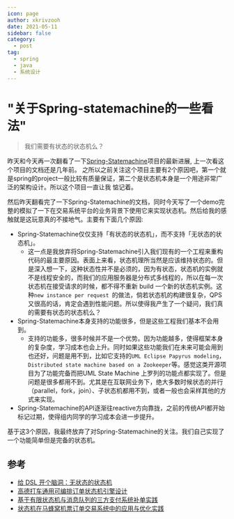 ```yaml
---
icon: page
author: xkrivzooh
date: 2021-05-11
sidebar: false
category:
  - post
tag:
  - spring
  - java
  - 系统设计
---
```


# "关于Spring-statemachine的一些看法"

> 我们需要有状态的状态机么？

昨天和今天再一次翻看了一下[Spring-Statemachine](https://projects.spring.io/spring-statemachine/)项目的最新进展, 上一次看这个项目的文档还是几年前。
之所以之前关注这个项目主要有2个原因吧，第一个就是spring的project一般比较有质量保证，第二个是状态机本身是一个用途非常广泛的架构设计。所以这个项目一直让我
惦记着。

然后昨天翻看完了一下Spring-Statemachine的文档，同时今天写了一个demo完整的模拟了一下在交易系统平台的业务背景下使用它来实现状态机。然后给我的感触就是这玩意真的不接地气。主要有下面几个原因:

- Spring-Statemachine仅仅支持「有状态的状态机」，而不支持「无状态的状态机」。
    - 这一点是我放弃将Spring-Statemachine引入我们现有的一个工程来重构代码的最主要原因。表面上来看，状态机理所当然是应该维持状态的。但是深入想一下，这种状态性并不是必须的，因为有状态，状态机的实例就不是线程安全的，而我们的应用服务器是分布式多线程的，所以在每一次状态机在接受请求的时候，都不得不重新 build 一个新的状态机实例。这种`new instance per request `的做法，倘若状态机的构建很复杂，QPS 又很高的话，肯定会遇到性能问题。所以使得我产生了一个疑问，我们真的需要有状态的状态机么？
- Spring-Statemachine本身支持的功能很多，但是这些工程我们基本不会用到。
    - 支持的功能多，很多时候并不是一个优势。因为功能越多，使得框架本身的复杂度，学习成本也会上升。同时如果这些功能我们在未来可能会用到也还好，问题是用不到，比如它支持的`UML Eclipse Papyrus modeling`， `Distributed state machine based on a Zookeeper`等。感觉这类开源项目为了功能完备而把UML State Machine 上罗列的功能点都实现了。但是问题是很多都用不到。尤其是在互联网业务下，绝大多数时候状态的并行（parallel，fork，join）、子状态机都用不到，或者一般也会采样其他的方式来实现。
- Spring-Statemachine的API逐渐往reactive方向靠拢，之前的传统API都开始标记过期，使得组内同学的学习成本会进一步提升。


基于这3个原因，我最终放弃了对Spring-Statemachine的关注。我们自己实现了一个功能简单但是完备的状态机。

## 参考

- [给 DSL 开个脑洞：无状态的状态机](https://www.infoq.cn/article/fhyjf3jhluwbqpbyg6oi)
- [高德打车通用可编排订单状态机引擎设计](https://mp.weixin.qq.com/s/0GfCOUEw4svvSQVoShjJDw)
- [基于有限状态机与消息队列的三方支付系统补单实践](https://mp.weixin.qq.com/s/9Z-N3cfWu7oMVJsTDkbb-Q)
- [状态机在马蜂窝机票订单交易系统中的应用与优化实践](https://www.cnblogs.com/mfwtech/p/10694199.html)
